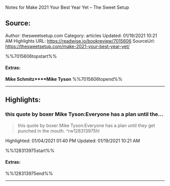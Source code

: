 Notes for Make 2021 Your Best Year Yet – The Sweet Setup

## Source:
Author: thesweetsetup.com
Category: articles
Updated: 01/19/2021 10:21 AM
Highlights URL: https://readwise.io/bookreview/7015606
SourceUrl: https://thesweetsetup.com/make-2021-your-best-year-yet/

%%7015606topstart%%
#### Extras:
**Mike Schmitz****Mike Tyson**
%%7015606topend%%


 
-----
 ## Highlights:

### this quote by boxer Mike Tyson:Everyone has a plan until the...
>this quote by boxer Mike Tyson:Everyone has a plan until they get punched in the mouth. ^rw128313975hl


Highlighted: 01/04/2021 01:40 PM
Updated: 01/19/2021 10:21 AM

%%128313975start%%
#### Extras:

%%128313975end%%



------

